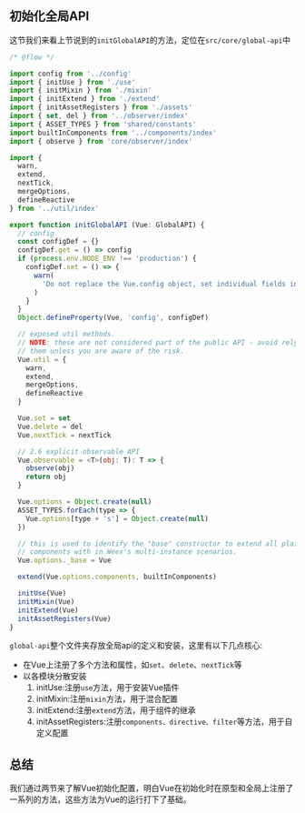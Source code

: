 ## 初始化全局API
这节我们来看上节说到的`initGlobalAPI`的方法，定位在`src/core/global-api`中

```js
/* @flow */

import config from '../config'
import { initUse } from './use'
import { initMixin } from './mixin'
import { initExtend } from './extend'
import { initAssetRegisters } from './assets'
import { set, del } from '../observer/index'
import { ASSET_TYPES } from 'shared/constants'
import builtInComponents from '../components/index'
import { observe } from 'core/observer/index'

import {
  warn,
  extend,
  nextTick,
  mergeOptions,
  defineReactive
} from '../util/index'

export function initGlobalAPI (Vue: GlobalAPI) {
  // config
  const configDef = {}
  configDef.get = () => config
  if (process.env.NODE_ENV !== 'production') {
    configDef.set = () => {
      warn(
        'Do not replace the Vue.config object, set individual fields instead.'
      )
    }
  }
  Object.defineProperty(Vue, 'config', configDef)

  // exposed util methods.
  // NOTE: these are not considered part of the public API - avoid relying on
  // them unless you are aware of the risk.
  Vue.util = {
    warn,
    extend,
    mergeOptions,
    defineReactive
  }

  Vue.set = set
  Vue.delete = del
  Vue.nextTick = nextTick

  // 2.6 explicit observable API
  Vue.observable = <T>(obj: T): T => {
    observe(obj)
    return obj
  }

  Vue.options = Object.create(null)
  ASSET_TYPES.forEach(type => {
    Vue.options[type + 's'] = Object.create(null)
  })

  // this is used to identify the "base" constructor to extend all plain-object
  // components with in Weex's multi-instance scenarios.
  Vue.options._base = Vue

  extend(Vue.options.components, builtInComponents)

  initUse(Vue)
  initMixin(Vue)
  initExtend(Vue)
  initAssetRegisters(Vue)
}
```

`global-api`整个文件夹存放全局api的定义和安装，这里有以下几点核心:
- 在Vue上注册了多个方法和属性，如`set`、`delete`、`nextTick`等
- 以各模块分散安装
	1. initUse:注册`use`方法，用于安装Vue插件
	2. initMixin:注册`mixin`方法，用于混合配置
	3. initExtend:注册`extend`方法，用于组件的继承
	4. initAssetRegisters:注册`components、directive、filter`等方法，用于自定义配置

## 总结
我们通过两节来了解Vue初始化配置，明白Vue在初始化时在原型和全局上注册了一系列的方法，这些方法为Vue的运行打下了基础。